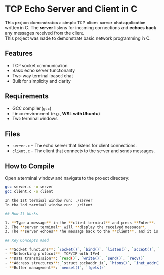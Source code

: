 # TCP Echo Server and Client in C
This project demonstrates a simple TCP client-server chat application written in C. The **server** listens for incoming connections and **echoes back** any messages received from the client.  
This project was made to demonstrate basic network programming in C.

## Features

- TCP socket communication
- Basic echo server functionality
- Two-way terminal-based chat
- Built for simplicity and clarity

## Requirements

- GCC compiler (`gcc`)
- Linux environment (e.g., **WSL with Ubuntu**)
- Two terminal windows

## Files

- `server.c` – The echo server that listens for client connections.
- `client.c` – The client that connects to the server and sends messages.

## How to Compile

Open a terminal window and navigate to the project directory:

```bash
gcc server.c -o server  
gcc client.c -o client

In the 1st terminal window run: ./server  
In the 2nd terminal window run: ./client

## How It Works

1. **Type a message** in the **client terminal** and press **Enter**.
2. The **server terminal** will **display the received message**.
3. The **server echoes** the message back to the **client**, and it is **displayed in the client terminal**.

## Key Concepts Used

- **Socket functions**: `socket()`, `bind()`, `listen()`, `accept()`, `connect()`
- **Networking protocol**: TCP/IP with IPv4
- **Data transmission**: `read()`, `write()`, `send()`, `recv()`
- **Address structures**: `struct sockaddr_in`, `htons()`, `inet_addr()`
- **Buffer management**: `memset()`, `fgets()`

